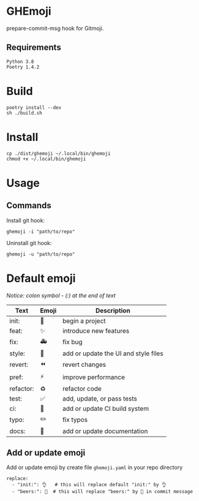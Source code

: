 # GHEmoji

prepare-commit-msg hook for Gitmoji.

## Requirements

```
Python 3.8
Poetry 1.4.2
```

# Build

```
poetry install --dev
sh ./build.sh
```

# Install

```
cp ./dist/ghemoji ~/.local/bin/ghemoji
chmod +x ~/.local/bin/ghemoji
```

# Usage

## Commands

Install git hook:

```
ghemoji -i "path/to/repo"
```

Uninstall git hook:

```
ghemoji -u "path/to/repo"
```

# Default emoji

_Notice: colon symbol - (:) at the end of text_

| Text      | Emoji | Description                          |
| --------- | ----- | ------------------------------------ |
| init:     | 🎉    | begin a project                      |
| feat:     | ✨    | introduce new features               |
| fix:      | 🚑️   | fix bug                              |
| style:    | 💄    | add or update the UI and style files |
| revert:   | ⏪️   | revert changes                       |
| pref:     | ⚡️   | improve performance                  |
| refactor: | ♻️    | refactor code                        |
| test:     | ✅    | add, update, or pass tests           |
| ci:       | 👷    | add or update CI build system        |
| typo:     | ✏️    | fix typos                            |
| docs:     | 📝    | add or update documentation          |

## Add or update emoji

Add or update emoji by create file `ghemoji.yaml` in your repo directory

```
replace:
  - "init:": 👌   # this will replace default "init:" by 👌
  - "beers:": 🍻  # this will replace "beers:" by 🍻 in commit message
```
